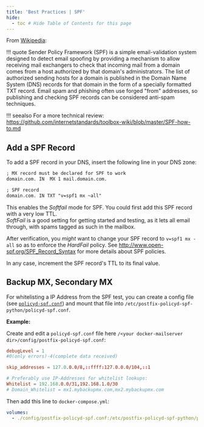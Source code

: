 ```yaml
---
title: 'Best Practices | SPF'
hide:
  - toc # Hide Table of Contents for this page
---
```


From [Wikipedia](https://en.wikipedia.org/wiki/Sender_Policy_Framework):

!!! quote
    Sender Policy Framework (SPF) is a simple email-validation system designed to detect email spoofing by providing a mechanism to allow receiving mail exchangers to check that incoming mail from a domain comes from a host authorized by that domain's administrators. The list of authorized sending hosts for a domain is published in the Domain Name System (DNS) records for that domain in the form of a specially formatted TXT record. Email spam and phishing often use forged "from" addresses, so publishing and checking SPF records can be considered anti-spam techniques.

!!! seealso
    For a more technical review: https://github.com/internetstandards/toolbox-wiki/blob/master/SPF-how-to.md

## Add a SPF Record

To add a SPF record in your DNS, insert the following line in your DNS zone:

```txt
; MX record must be declared for SPF to work
domain.com. IN  MX 1 mail.domain.com.

; SPF record
domain.com. IN TXT "v=spf1 mx ~all" 
```

This enables the _Softfail_ mode for SPF. You could first add this SPF record with a very low TTL.  
_SoftFail_ is a good setting for getting started and testing, as it lets all email through, with spams tagged as such in the mailbox.

After verification, you _might_ want to change your SPF record to `v=spf1 mx -all` so as to enforce the _HardFail_ policy. See http://www.open-spf.org/SPF_Record_Syntax for more details about SPF policies.

In any case, increment the SPF record's TTL to its final value.

## Backup MX, Secondary MX

For whitelisting a IP Address from the SPF test, you can create a config file (see [`policyd-spf.conf`](https://www.linuxcertif.com/man/5/policyd-spf.conf)) and mount that file into `/etc/postfix-policyd-spf-python/policyd-spf.conf`.

**Example:**

Create and edit a `policyd-spf.conf` file here `/<your docker-mailserver dir>/config/postfix-policyd-spf.conf`:

```conf
debugLevel = 1
#0(only errors)-4(complete data received)

skip_addresses = 127.0.0.0/8,::ffff:127.0.0.0/104,::1

# Preferably use IP-Addresses for whitelist lookups:
Whitelist = 192.168.0.0/31,192.168.1.0/30
# Domain_Whitelist = mx1.mybackupmx.com,mx2.mybackupmx.com
```

Then add this line to `docker-compose.yml`:

```yaml
volumes:
  - ./config/postfix-policyd-spf.conf:/etc/postfix-policyd-spf-python/policyd-spf.conf
```
